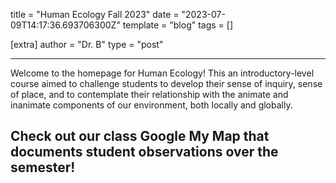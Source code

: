 title = "Human Ecology Fall 2023"
date = "2023-07-09T14:17:36.693706300Z"
template = "blog"
tags = []

[extra]
author = "Dr. B"
type = "post"

---

Welcome to the homepage for Human Ecology!
This an introductory-level course aimed to challenge students to develop their sense of inquiry,
sense of place, and to contemplate their relationship with the animate and inanimate components of our environment, both locally and globally.

<!-- Ideally, for SEO there should be an image after the first paragraph or two -->

## Check out our class Google My Map that documents student observations over the semester!
